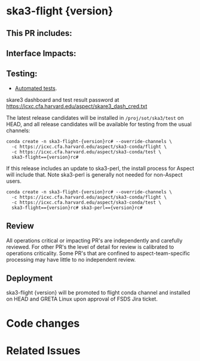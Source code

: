 # ska3-flight {version}

This PR includes:
-

## Interface Impacts:

## Testing:

- [Automated tests](https://icxc.cfa.harvard.edu/aspect/skare3/testr/releases/{version}/).

skare3 dashboard and test result password at https://icxc.cfa.harvard.edu/aspect/skare3_dash_cred.txt

The latest release candidates will be installed in `/proj/sot/ska3/test` on HEAD, and all release candidates will be available for testing from the usual channels:
```
conda create -n ska3-flight-{version}rc# --override-channels \
  -c https://icxc.cfa.harvard.edu/aspect/ska3-conda/flight \
  -c https://icxc.cfa.harvard.edu/aspect/ska3-conda/test \
  ska3-flight=={version}rc#
```

If this release includes an update to ska3-perl, the install process for Aspect will include that. Note ska3-perl is generally not needed for non-Aspect users.

```
conda create -n ska3-flight-{version}rc# --override-channels \
  -c https://icxc.cfa.harvard.edu/aspect/ska3-conda/flight \
  -c https://icxc.cfa.harvard.edu/aspect/ska3-conda/test \
  ska3-flight=={version}rc# ska3-perl=={version}rc#
```

## Review

All operations critical or impacting PR's are independently and carefully reviewed. For other PR's the level of detail for review is calibrated to operations criticality. Some PR's that are confined to aspect-team-specific processing may have little to no independent review.

## Deployment

ska3-flight {version} will be promoted to flight conda channel and installed on HEAD and GRETA Linux upon approval of FSDS Jira ticket.

# Code changes

# Related Issues
